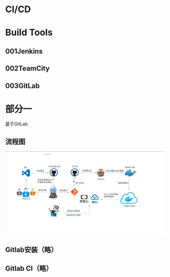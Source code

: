 # CI/CD

# Build Tools

## 001Jenkins


## 002TeamCity


## 003GitLab




# 部分一

基于GitLab

## 流程图

![流程图](images/流程图.png)

## Gitlab安装（略）

## Gitlab CI（略）





